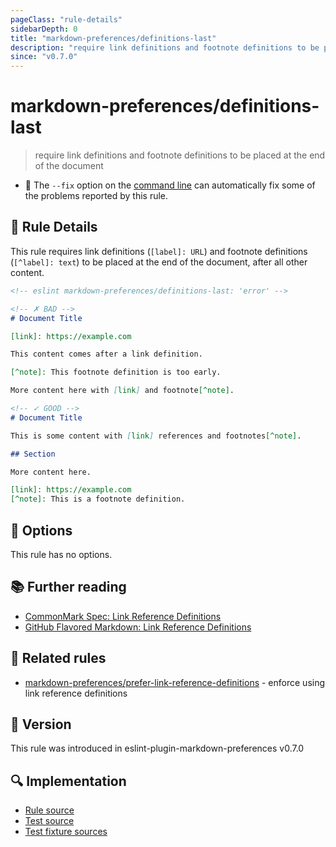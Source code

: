 ```yaml
---
pageClass: "rule-details"
sidebarDepth: 0
title: "markdown-preferences/definitions-last"
description: "require link definitions and footnote definitions to be placed at the end of the document"
since: "v0.7.0"
---
```


# markdown-preferences/definitions-last

> require link definitions and footnote definitions to be placed at the end of the document

- 🔧 The `--fix` option on the [command line](https://eslint.org/docs/user-guide/command-line-interface#fixing-problems) can automatically fix some of the problems reported by this rule.

## 📖 Rule Details

This rule requires link definitions (`[label]: URL`) and footnote definitions (`[^label]: text`) to be placed at the end of the document, after all other content.

<!-- eslint-skip -->

```md
<!-- eslint markdown-preferences/definitions-last: 'error' -->

<!-- ✗ BAD -->
# Document Title

[link]: https://example.com

This content comes after a link definition.

[^note]: This footnote definition is too early.

More content here with [link] and footnote[^note].

<!-- ✓ GOOD -->
# Document Title

This is some content with [link] references and footnotes[^note].

## Section

More content here.

[link]: https://example.com
[^note]: This is a footnote definition.
```

## 🔧 Options

This rule has no options.

## 📚 Further reading

- [CommonMark Spec: Link Reference Definitions](https://spec.commonmark.org/0.31.2/#link-reference-definitions)
- [GitHub Flavored Markdown: Link Reference Definitions](https://github.github.com/gfm/#link-reference-definitions)

## 👫 Related rules

- [markdown-preferences/prefer-link-reference-definitions](./prefer-link-reference-definitions.md) - enforce using link reference definitions

## 🚀 Version

This rule was introduced in eslint-plugin-markdown-preferences v0.7.0

## 🔍 Implementation

- [Rule source](https://github.com/ota-meshi/eslint-plugin-markdown-preferences/blob/main/src/rules/definitions-last.ts)
- [Test source](https://github.com/ota-meshi/eslint-plugin-markdown-preferences/blob/main/tests/src/rules/definitions-last.ts)
- [Test fixture sources](https://github.com/ota-meshi/eslint-plugin-markdown-preferences/tree/main/tests/fixtures/rules/definitions-last)
